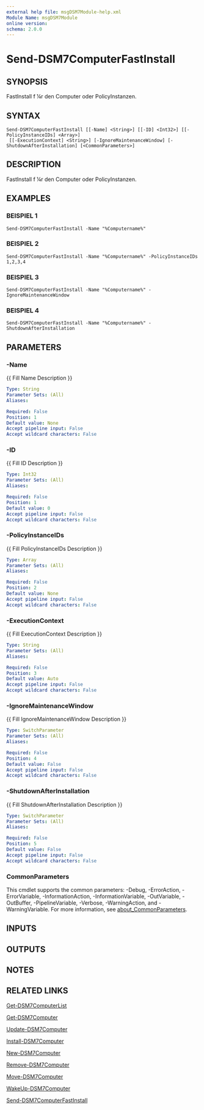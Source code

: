 ```yaml
---
external help file: msgDSM7Module-help.xml
Module Name: msgDSM7Module
online version:
schema: 2.0.0
---
```


# Send-DSM7ComputerFastInstall

## SYNOPSIS
FastInstall f ¼r den Computer oder PolicyInstanzen.

## SYNTAX

```
Send-DSM7ComputerFastInstall [[-Name] <String>] [[-ID] <Int32>] [[-PolicyInstanceIDs] <Array>]
 [[-ExecutionContext] <String>] [-IgnoreMaintenanceWindow] [-ShutdownAfterInstallation] [<CommonParameters>]
```

## DESCRIPTION
FastInstall f ¼r den Computer oder PolicyInstanzen.

## EXAMPLES

### BEISPIEL 1
```
Send-DSM7ComputerFastInstall -Name "%Computername%"
```

### BEISPIEL 2
```
Send-DSM7ComputerFastInstall -Name "%Computername%" -PolicyInstanceIDs 1,2,3,4
```

### BEISPIEL 3
```
Send-DSM7ComputerFastInstall -Name "%Computername%" -IgnoreMaintenanceWindow
```

### BEISPIEL 4
```
Send-DSM7ComputerFastInstall -Name "%Computername%" -ShutdownAfterInstallation
```

## PARAMETERS

### -Name
{{ Fill Name Description }}

```yaml
Type: String
Parameter Sets: (All)
Aliases:

Required: False
Position: 1
Default value: None
Accept pipeline input: False
Accept wildcard characters: False
```

### -ID
{{ Fill ID Description }}

```yaml
Type: Int32
Parameter Sets: (All)
Aliases:

Required: False
Position: 1
Default value: 0
Accept pipeline input: False
Accept wildcard characters: False
```

### -PolicyInstanceIDs
{{ Fill PolicyInstanceIDs Description }}

```yaml
Type: Array
Parameter Sets: (All)
Aliases:

Required: False
Position: 2
Default value: None
Accept pipeline input: False
Accept wildcard characters: False
```

### -ExecutionContext
{{ Fill ExecutionContext Description }}

```yaml
Type: String
Parameter Sets: (All)
Aliases:

Required: False
Position: 3
Default value: Auto
Accept pipeline input: False
Accept wildcard characters: False
```

### -IgnoreMaintenanceWindow
{{ Fill IgnoreMaintenanceWindow Description }}

```yaml
Type: SwitchParameter
Parameter Sets: (All)
Aliases:

Required: False
Position: 4
Default value: False
Accept pipeline input: False
Accept wildcard characters: False
```

### -ShutdownAfterInstallation
{{ Fill ShutdownAfterInstallation Description }}

```yaml
Type: SwitchParameter
Parameter Sets: (All)
Aliases:

Required: False
Position: 5
Default value: False
Accept pipeline input: False
Accept wildcard characters: False
```

### CommonParameters
This cmdlet supports the common parameters: -Debug, -ErrorAction, -ErrorVariable, -InformationAction, -InformationVariable, -OutVariable, -OutBuffer, -PipelineVariable, -Verbose, -WarningAction, and -WarningVariable. For more information, see [about_CommonParameters](http://go.microsoft.com/fwlink/?LinkID=113216).

## INPUTS

## OUTPUTS

## NOTES

## RELATED LINKS

[Get-DSM7ComputerList]()

[Get-DSM7Computer]()

[Update-DSM7Computer]()

[Install-DSM7Computer]()

[New-DSM7Computer]()

[Remove-DSM7Computer]()

[Move-DSM7Computer]()

[WakeUp-DSM7Computer]()

[Send-DSM7ComputerFastInstall]()

